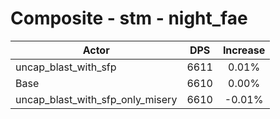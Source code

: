# Composite - stm - night_fae
| Actor | DPS | Increase |
|---|:---:|:---:|
|uncap_blast_with_sfp|6611|0.01%|
|Base|6610|0.00%|
|uncap_blast_with_sfp_only_misery|6610|-0.01%|
